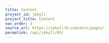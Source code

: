 ```yaml
---
title: Content
project_id: jekyll
project_title: Content
nav_order: 3
source_url: https://jekyllrb.com/docs/pages/
permalink: /api/jekyll/03/
---
```

